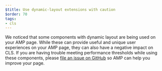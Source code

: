 ```yaml
---
$title: Use dynamic-layout extensions with caution 
$order: 70
tags:
- cls
---
```

We noticed that some components
with dynamic layout are being used on your AMP page. While these can provide
useful and unique user experiences on your AMP page, they can also have a
negative impact on CLS. If you are having trouble meeting performance
thresholds while using these components, please [file an issue on GitHub](https://github.com/ampproject/amphtml/issues/new?assignees=&labels=Type%3A+Page+experience&template=page-experience.md&title=Page+experience+issue) so AMP
can help you improve your page. 
